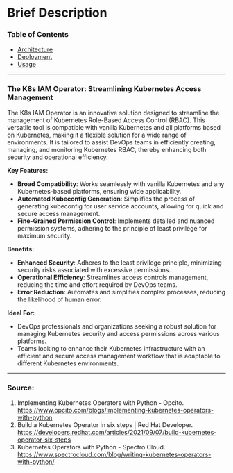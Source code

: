 # Brief Description

### Table of Contents
- [Architecture](./README/ARCHITECTURE.md)
- [Deployment](./README/DEPLOYMENT.md)
- [Usage](./README/USAGE.md)
---

### **The K8s IAM Operator: Streamlining Kubernetes Access Management**

The K8s IAM Operator is an innovative solution designed to streamline the management of Kubernetes Role-Based Access Control (RBAC). This versatile tool is compatible with vanilla Kubernetes and all platforms based on Kubernetes, making it a flexible solution for a wide range of environments. It is tailored to assist DevOps teams in efficiently creating, managing, and monitoring Kubernetes RBAC, thereby enhancing both security and operational efficiency.

**Key Features:**
- **Broad Compatibility**: Works seamlessly with vanilla Kubernetes and any Kubernetes-based platforms, ensuring wide applicability.
- **Automated Kubeconfig Generation**: Simplifies the process of generating kubeconfig for user service accounts, allowing for quick and secure access management.
- **Fine-Grained Permission Control**: Implements detailed and nuanced permission systems, adhering to the principle of least privilege for maximum security.

**Benefits:**
- **Enhanced Security**: Adheres to the least privilege principle, minimizing security risks associated with excessive permissions.
- **Operational Efficiency**: Streamlines access controls management, reducing the time and effort required by DevOps teams.
- **Error Reduction**: Automates and simplifies complex processes, reducing the likelihood of human error.

**Ideal For:**
- DevOps professionals and organizations seeking a robust solution for managing Kubernetes security and access permissions across various platforms.
- Teams looking to enhance their Kubernetes infrastructure with an efficient and secure access management workflow that is adaptable to different Kubernetes environments.

---

### Source:
1. Implementing Kubernetes Operators with Python - Opcito. https://www.opcito.com/blogs/implementing-kubernetes-operators-with-python
2. Build a Kubernetes Operator in six steps | Red Hat Developer. https://developers.redhat.com/articles/2021/09/07/build-kubernetes-operator-six-steps
3. Kubernetes Operators with Python - Spectro Cloud. https://www.spectrocloud.com/blog/writing-kubernetes-operators-with-python/
